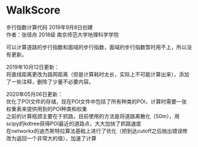 # WalkScore
步行指数计算代码 2019年9月8日创建  
作者：张径舟 2018级 南京师范大学地理科学学院  

可以计算道路的步行指数和面域的步行指数，面域的步行指数暂时用不上，所以没有更新。  

2019年10月12日更新：  
将直线距离更改为路网距离（但是计算耗时太长，实际上不可能计算出来），添加了一些注释，删除了少量不必要内容。  

2020年05月06日更新：  
  优化了POI文件的存储，现在POI文件中包括了所有种类的POI，计算时需要一张权重表来提供用到的POI种类和权重  
  之前的计算瓶颈主要在于抓路，目前使用的方法是将道路离散化（50m），用scipy的kdtree获得POI最近的道路点，大大加快了抓路速度  
  在networkx的迪杰斯特拉算法基础上进行了优化（把到达cutoff之后抛出错误修改为返回一个非常大的值），加速了计算  

